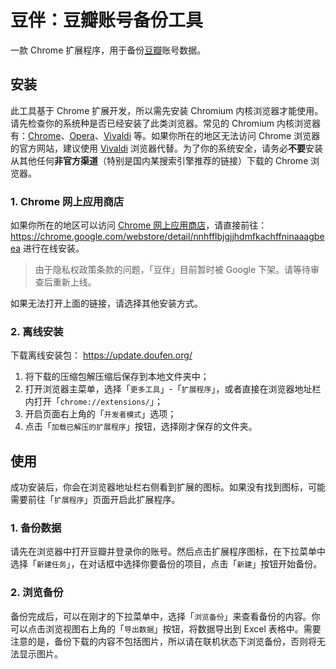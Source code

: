 # 豆伴：豆瓣账号备份工具
一款 Chrome 扩展程序，用于备份[豆瓣](https://www.douban.com)账号数据。

## 安装

此工具基于 Chrome 扩展开发，所以需先安装 Chromium 内核浏览器才能使用。请先检查你的系统种是否已经安装了此类浏览器。常见的 Chromium 内核浏览器有：[Chrome](https://www.google.com/chrome/)、[Opera](https://www.opera.com/)、[Vivaldi](https://vivaldi.com/) 等。如果你所在的地区无法访问 Chrome 浏览器的官方网站，建议使用 [Vivaldi](https://vivaldi.com/) 浏览器代替。为了你的系统安全，请务必**不要**安装从其他任何**非官方渠道**（特别是国内某搜索引擎推荐的链接）下载的 Chrome 浏览器。

### 1. Chrome 网上应用商店

如果你所在的地区可以访问 [Chrome 网上应用商店](https://chrome.google.com/webstore/category/extensions)，请直接前往：
https://chrome.google.com/webstore/detail/nnhfflbjgjjhdmfkachffninaaagbeea
进行在线安装。

> 由于隐私权政策条款的问题，「豆伴」目前暂时被 Google 下架。请等待审查后重新上线。

如果无法打开上面的链接，请选择其他安装方式。

### 2. 离线安装

下载离线安装包：
https://update.doufen.org/

1. 将下载的压缩包解压缩后保存到本地文件夹中；
2. 打开浏览器主菜单，选择「`更多工具`」-「`扩展程序`」，或者直接在浏览器地址栏内打开「`chrome://extensions/`」；
3. 开启页面右上角的「`开发者模式`」选项；
4. 点击「`加载已解压的扩展程序`」按钮，选择刚才保存的文件夹。

## 使用

成功安装后，你会在浏览器地址栏右侧看到扩展的图标。如果没有找到图标，可能需要前往「`扩展程序`」页面开启此扩展程序。

### 1. 备份数据

请先在浏览器中打开豆瓣并登录你的账号。然后点击扩展程序图标，在下拉菜单中选择「`新建任务`」，在对话框中选择你要备份的项目，点击「`新建`」按钮开始备份。

### 2. 浏览备份

备份完成后，可以在刚才的下拉菜单中，选择「`浏览备份`」来查看备份的内容。你可以点击浏览视图右上角的「`导出数据`」按钮，将数据导出到 Excel 表格中。需要注意的是，备份下载的内容不包括图片，所以请在联机状态下浏览备份，否则将无法显示图片。